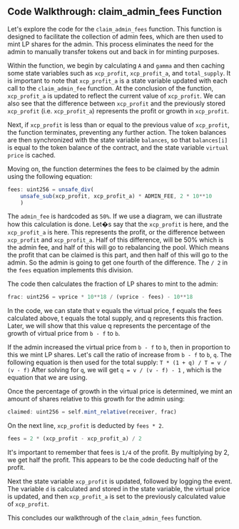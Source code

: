 ## Code Walkthrough: claim_admin_fees Function

Let's explore the code for the `claim_admin_fees` function. This function is designed to facilitate the collection of admin fees, which are then used to mint LP shares for the admin. This process eliminates the need for the admin to manually transfer tokens out and back in for minting purposes.

Within the function, we begin by calculating `A` and `gamma` and then caching some state variables such as `xcp_profit`, `xcp_profit_a`, and `total_supply`. It is important to note that `xcp_profit_a` is a state variable updated with each call to the `claim_admin_fee` function. At the conclusion of the function, `xcp_profit_a` is updated to reflect the current value of `xcp_profit`. We can also see that the difference between `xcp_profit` and the previously stored `xcp_profit` (i.e. `xcp_profit_a`) represents the profit or growth in `xcp_profit`.

Next, if `xcp_profit` is less than or equal to the previous value of `xcp_profit`, the function terminates, preventing any further action. The token balances are then synchronized with the state variable `balances`, so that `balances[i]` is equal to the token balance of the contract, and the state variable `virtual price` is cached.

Moving on, the function determines the fees to be claimed by the admin using the following equation:

```javascript
fees: uint256 = unsafe_div(
    unsafe_sub(xcp_profit, xcp_profit_a) * ADMIN_FEE, 2 * 10**10
    )
```

The `admin_fee` is hardcoded as `50%`.  If we use a diagram, we can illustrate how this calculation is done. Let�s say that the `xcp_profit` is here, and the `xcp_profit_a` is here. This represents the profit, or the difference between `xcp_profit` and `xcp_profit_a`. Half of this difference, will be 50% which is the admin fee, and half of this will go to rebalancing the pool. Which means the profit that can be claimed is this part, and then half of this will go to the admin. So the admin is going to get one fourth of the difference. The `/ 2` in the `fees` equation implements this division.

The code then calculates the fraction of LP shares to mint to the admin:

```javascript
frac: uint256 = vprice * 10**18 / (vprice - fees) - 10**18
```

In the code, we can state that v equals the virtual price, f equals the fees calculated above, t equals the total supply, and q represents this fraction. Later, we will show that this value q represents the percentage of the growth of virtual price from `b - f` to `b`.

If the admin increased the virtual price from `b - f` to `b`, then in proportion to this we mint LP shares.  Let's call the ratio of increase from `b - f` to `b`, `q`. The following equation is then used for the total supply: 
`T * (1 + q) / T = v / (v - f)`
After solving for `q`, we will get `q = v / (v - f) - 1` , which is the equation that we are using.

Once the percentage of growth in the virtual price is determined, we mint an amount of shares relative to this growth for the admin using:
```javascript
claimed: uint256 = self.mint_relative(receiver, frac)
```
On the next line, `xcp_profit` is deducted by `fees * 2`.
```javascript
fees = 2 * (xcp_profit - xcp_profit_a) / 2
```
It's important to remember that fees is `1/4` of the profit. By multiplying by 2, we get half the profit. This appears to be the code deducting half of the profit.

Next the state variable `xcp_profit` is updated, followed by logging the event.  The variable `d` is calculated and stored in the state variable, the virtual price is updated, and then `xcp_profit_a` is set to the previously calculated value of `xcp_profit`.

This concludes our walkthrough of the `claim_admin_fees` function.
